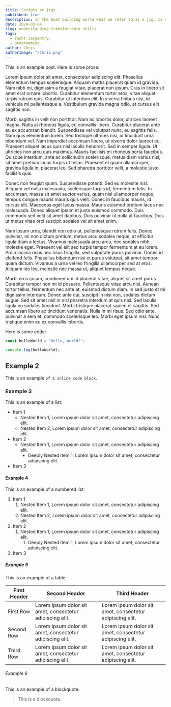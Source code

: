 ```yaml
---
title: Scripts or jigs
published: true
description: In the boat building world what we refer to as a jig. Is commonly refered to as a script, or shell scripting in the world of binary.
date: 2024-03-04
slug: understanding transferrable skills
tags:
  - Yacht carpentry,
  - programming
author: Chris
authorImage: "/Chris.png"
---
```


This is an example post.
Here is some prose:

Lorem ipsum dolor sit amet, consectetur adipiscing elit. Phasellus elementum tempus scelerisque. Aliquam mattis placerat quam id gravida. Nam nibh mi, dignissim a feugiat vitae, placerat non ipsum. Cras in libero sit amet erat ornare lobortis. Curabitur elementum tortor eros, vitae aliquet turpis rutrum quis. Curabitur ut interdum elit. In viverra finibus nisi, id vehicula mi pellentesque a. Vestibulum gravida magna odio, at cursus elit sagittis non.

Morbi sagittis in velit non porttitor. Nam ac lobortis dolor, ultrices laoreet magna. Nulla at rhoncus ligula, eu convallis libero. Curabitur placerat ante eu ex accumsan blandit. Suspendisse vel volutpat nunc, eu sagittis felis. Nam quis elementum lorem. Sed tristique ultrices nisi, id tincidunt urna bibendum vel. Nam imperdiet accumsan libero, ut viverra dolor laoreet eu. Praesent aliquet lacus quis nisl iaculis hendrerit. Sed in semper ligula. Ut ultricies non arcu quis maximus. Mauris facilisis mi rhoncus porta faucibus. Quisque interdum, ante ac sollicitudin scelerisque, metus diam varius nisl, sit amet pretium lacus turpis ut tellus. Praesent et quam ullamcorper, gravida ligula in, placerat leo. Sed pharetra porttitor velit, a molestie justo facilisis quis.

Donec non feugiat quam. Suspendisse potenti. Sed eu molestie nisl. Aliquam vel nulla malesuada, scelerisque turpis id, fermentum felis. In accumsan, massa sit amet auctor varius, quam nisl ullamcorper neque, tempus congue mauris mauris quis velit. Donec in faucibus mauris, id cursus elit. Maecenas eget lacus massa. Mauris euismod pretium lacus nec malesuada. Donec aliquet ipsum et justo euismod commodo. Duis commodo sed velit sit amet dapibus. Duis pulvinar ut nulla at faucibus. Duis ut metus vitae orci suscipit sodales vel sit amet enim.

Nam ipsum urna, blandit non odio ut, pellentesque rutrum felis. Donec pulvinar, mi non dictum pretium, metus arcu sodales neque, at efficitur ligula diam a lectus. Vivamus malesuada arcu arcu, nec sodales nibh molestie eget. Praesent vel elit sed turpis tempor fermentum at eu lorem. Proin lacinia risus nec risus fringilla, sed vulputate purus pulvinar. Donec id eleifend felis. Phasellus bibendum nisi et purus volutpat, sit amet tempor quam dictum. Vivamus a urna vel leo fringilla ullamcorper sed at eros. Aliquam leo leo, molestie nec massa ut, aliquet tempus neque.

Morbi eros ipsum, condimentum id placerat vitae, aliquet sit amet purus. Curabitur tempor non mi id posuere. Pellentesque vitae arcu nisi. Aenean tortor tellus, fermentum nec ante at, euismod dictum diam. In sed justo et mi dignissim interdum. Donec ante dui, suscipit in nisi non, sodales dictum augue. Sed sit amet nisl in nisl pharetra interdum at quis nisl. Sed iaculis ligula eu sodales tincidunt. Morbi tristique placerat sapien et sagittis. Sed accumsan libero ac tincidunt venenatis. Nulla in mi risus. Sed odio ante, pulvinar a sem et, commodo scelerisque leo. Morbi eget ipsum nisl. Nunc tristique enim eu ex convallis lobortis.

Here is some code:

```js
const helloWorld = "Hello, World!";

console.log(helloWorld);
```

## Example 2

This is an example `of a inline code block`.

### Example 3

This is an example of a list:

- Item 1
  - Nested Item 1, Lorem ipsum dolor sit amet, consectetur adipiscing elit.
  - Nested Item 2, Lorem ipsum dolor sit amet, consectetur adipiscing elit.
- Item 2
  - Nested Item 1, Lorem ipsum dolor sit amet, consectetur adipiscing elit.
    - Deeply Nested Item 1, Lorem ipsum dolor sit amet, consectetur adipiscing elit.
- Item 3

#### Example 4

This is an example of a numbered list:

1. Item 1
   1. Nested Item 1, Lorem ipsum dolor sit amet, consectetur adipiscing elit.
   2. Nested Item 2, Lorem ipsum dolor sit amet, consectetur adipiscing elit.
2. Item 2
   1. Nested Item 1, Lorem ipsum dolor sit amet, consectetur adipiscing elit.
      1. Deeply Nested Item 1, Lorem ipsum dolor sit amet, consectetur adipiscing elit.
3. Item 3

##### Example 5

This is an example of a table:

| First Header | Second Header                                            | Third Header                                             |
| ------------ | -------------------------------------------------------- | -------------------------------------------------------- |
| First Row    | Lorem ipsum dolor sit amet, consectetur adipiscing elit. | Lorem ipsum dolor sit amet, consectetur adipiscing elit. |
| Second Row   | Lorem ipsum dolor sit amet, consectetur adipiscing elit. | Lorem ipsum dolor sit amet, consectetur adipiscing elit. |
| Third Row    | Lorem ipsum dolor sit amet, consectetur adipiscing elit. | Lorem ipsum dolor sit amet, consectetur adipiscing elit. |

###### Example 6

This is an example of a blockquote:

> This is a blockquote.
